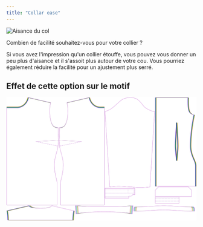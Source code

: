 ```yaml
---
title: "Collar ease"
---
```


![Aisance du col](collarease.svg)

Combien de facilité souhaitez-vous pour votre collier ?

Si vous avez l'impression qu'un collier étouffe, vous pouvez vous donner un peu plus d'aisance et il s'assoit plus autour de votre cou. Vous pourriez également réduire la facilité pour un ajustement plus serré.

## Effet de cette option sur le motif

![Cette image montre l'effet de cette option en superposant plusieurs variantes qui ont une valeur différente pour cette option](simone_collarease_sample.svg "Effect of this option on the pattern")
